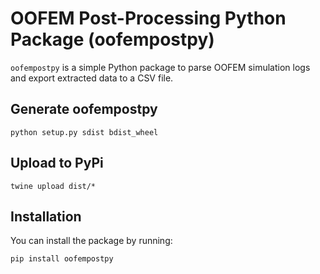 # OOFEM Post-Processing Python Package (oofempostpy)

`oofempostpy` is a simple Python package to parse OOFEM simulation logs and export extracted data to a CSV file.

## Generate oofempostpy

```
python setup.py sdist bdist_wheel
```

## Upload to PyPi

```
twine upload dist/*
```

## Installation

You can install the package by running:

```bash
pip install oofempostpy

